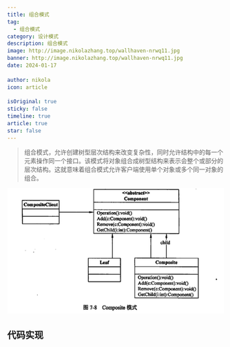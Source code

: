 ```yaml
---
title: 组合模式
tag:
  - 组合模式
category: 设计模式
description: 组合模式
image: http://image.nikolazhang.top/wallhaven-nrwq11.jpg
banner: http://image.nikolazhang.top/wallhaven-nrwq11.jpg
date: 2024-01-17

author: nikola
icon: article

isOriginal: true
sticky: false
timeline: true
article: true
star: false
---
```


> 组合模式，允许创建树型层次结构来改变复杂性，同时允许结构中的每一个元素操作同一个接口。该模式将对象组合成树型结构来表示会整个或部分的层次结构。这就意味着组合模式允许客户端使用单个对象或多个同一对象的组合。

![20240119142212](https://raw.githubusercontent.com/NikolaZhang/image-blog/main/9-composite/20240119142212.png)

## 代码实现

### 
